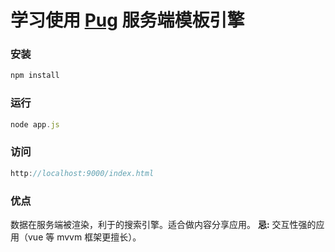 # 学习使用 [Pug](https://pugjs.org) 服务端模板引擎

### 安装

```js
npm install
```

### 运行

```js
node app.js
```

### 访问

```js
http://localhost:9000/index.html
```

### 优点

数据在服务端被渲染，利于的搜索引擎。适合做内容分享应用。
**忌:** 交互性强的应用（vue 等 mvvm 框架更擅长）。